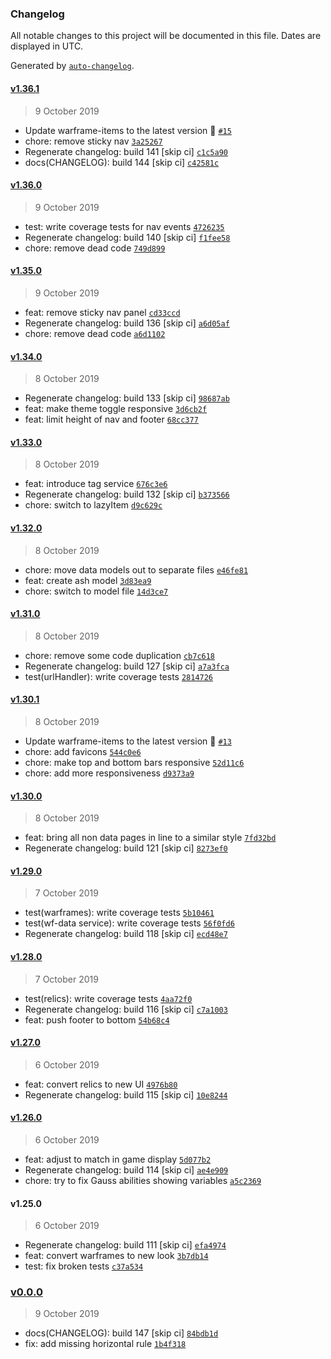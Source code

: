### Changelog

All notable changes to this project will be documented in this file. Dates are displayed in UTC.

Generated by [`auto-changelog`](https://github.com/CookPete/auto-changelog).

#### [v1.36.1](https://github.com/codemastermick/FrameTracker/compare/v1.36.0...v1.36.1)

> 9 October 2019

- Update warframe-items to the latest version 🚀 [`#15`](https://github.com/codemastermick/FrameTracker/pull/15)
- chore: remove sticky nav [`3a25267`](https://github.com/codemastermick/FrameTracker/commit/3a252678f6e8d61d2b53cb5d9c69e21367ba5b07)
- Regenerate changelog: build 141 [skip ci] [`c1c5a90`](https://github.com/codemastermick/FrameTracker/commit/c1c5a90dbbbd81c21ec886df2dd79de47e860ad7)
- docs(CHANGELOG): build 144 [skip ci] [`c42581c`](https://github.com/codemastermick/FrameTracker/commit/c42581c5588b921e593462e6a4dc7faf84a07aad)

#### [v1.36.0](https://github.com/codemastermick/FrameTracker/compare/v1.35.0...v1.36.0)

> 9 October 2019

- test: write coverage tests for nav events [`4726235`](https://github.com/codemastermick/FrameTracker/commit/4726235d496d3465550da3bb1a62210eb12a8f3e)
- Regenerate changelog: build 140 [skip ci] [`f1fee58`](https://github.com/codemastermick/FrameTracker/commit/f1fee5855729666a187a8acf352601db0684ca7a)
- chore: remove dead code [`749d899`](https://github.com/codemastermick/FrameTracker/commit/749d899dcfb92aee7c657032e9b4e7a8b70bdbb0)

#### [v1.35.0](https://github.com/codemastermick/FrameTracker/compare/v1.34.0...v1.35.0)

> 9 October 2019

- feat: remove sticky nav panel [`cd33ccd`](https://github.com/codemastermick/FrameTracker/commit/cd33ccdebce59648087dabfd80d218804567961b)
- Regenerate changelog: build 136 [skip ci] [`a6d05af`](https://github.com/codemastermick/FrameTracker/commit/a6d05af56ade3f957b394e203d45982bb2d32668)
- chore: remove dead code [`a6d1102`](https://github.com/codemastermick/FrameTracker/commit/a6d1102e3c00a457b86b76c061ac7bf36f04ccd0)

#### [v1.34.0](https://github.com/codemastermick/FrameTracker/compare/v1.33.0...v1.34.0)

> 8 October 2019

- Regenerate changelog: build 133 [skip ci] [`98687ab`](https://github.com/codemastermick/FrameTracker/commit/98687abdccd181908775fb5983e7f88ca9fe66e1)
- feat: make theme toggle responsive [`3d6cb2f`](https://github.com/codemastermick/FrameTracker/commit/3d6cb2f9cbb26a8a80d105c665b4c94663c6d73e)
- feat: limit height of nav and footer [`68cc377`](https://github.com/codemastermick/FrameTracker/commit/68cc377315a5c29e897cad5f89891cb34af1a48b)

#### [v1.33.0](https://github.com/codemastermick/FrameTracker/compare/v1.32.0...v1.33.0)

> 8 October 2019

- feat: introduce tag service [`676c3e6`](https://github.com/codemastermick/FrameTracker/commit/676c3e6fbaaf36f4b83e071341551f7b1f8750fa)
- Regenerate changelog: build 132 [skip ci] [`b373566`](https://github.com/codemastermick/FrameTracker/commit/b373566321da6325ecc4de9b6abf687e2e528b1d)
- chore: switch to lazyItem [`d9c629c`](https://github.com/codemastermick/FrameTracker/commit/d9c629cdb86cab589990f366f351f51fedc49347)

#### [v1.32.0](https://github.com/codemastermick/FrameTracker/compare/v1.31.0...v1.32.0)

> 8 October 2019

- chore: move data models out to separate files [`e46fe81`](https://github.com/codemastermick/FrameTracker/commit/e46fe814f0ad77bcd2f132462066257e8ca8620a)
- feat: create ash model [`3d83ea9`](https://github.com/codemastermick/FrameTracker/commit/3d83ea992b7a0827ae9a143a7734f879143b3fff)
- chore: switch to model file [`14d3ce7`](https://github.com/codemastermick/FrameTracker/commit/14d3ce7fa2dc036099d54a13f01852e72f6b0740)

#### [v1.31.0](https://github.com/codemastermick/FrameTracker/compare/v1.30.1...v1.31.0)

> 8 October 2019

- chore: remove some code duplication [`cb7c618`](https://github.com/codemastermick/FrameTracker/commit/cb7c6183fc6ff385da3963ff832eab7f863b8716)
- Regenerate changelog: build 127 [skip ci] [`a7a3fca`](https://github.com/codemastermick/FrameTracker/commit/a7a3fcaa4f75db9257df55caaee9398bf1772913)
- test(urlHandler): write coverage tests [`2814726`](https://github.com/codemastermick/FrameTracker/commit/2814726752a8a25978c4a6618a65b1b58e0d4c8a)

#### [v1.30.1](https://github.com/codemastermick/FrameTracker/compare/v1.30.0...v1.30.1)

> 8 October 2019

- Update warframe-items to the latest version 🚀 [`#13`](https://github.com/codemastermick/FrameTracker/pull/13)
- chore: add favicons [`544c0e6`](https://github.com/codemastermick/FrameTracker/commit/544c0e696bf732fc97310d6857d28d4fd61d0eca)
- chore: make top and bottom bars responsive [`52d11c6`](https://github.com/codemastermick/FrameTracker/commit/52d11c6f5d6d1f99227177ae3460fc097f6aae13)
- chore: add more responsiveness [`d9373a9`](https://github.com/codemastermick/FrameTracker/commit/d9373a9c3e711068541bab8858c5fbb60e813e58)

#### [v1.30.0](https://github.com/codemastermick/FrameTracker/compare/v1.29.0...v1.30.0)

> 8 October 2019

- feat: bring all non data pages in line to a similar style [`7fd32bd`](https://github.com/codemastermick/FrameTracker/commit/7fd32bd54562fb04038b5c40a0817f4c90f88bcc)
- Regenerate changelog: build 121 [skip ci] [`8273ef0`](https://github.com/codemastermick/FrameTracker/commit/8273ef03a80935ee17e76f16a12fe9f80ba4ce37)

#### [v1.29.0](https://github.com/codemastermick/FrameTracker/compare/v1.28.0...v1.29.0)

> 7 October 2019

- test(warframes): write coverage tests [`5b10461`](https://github.com/codemastermick/FrameTracker/commit/5b1046104abc7ca92d313d4e8d870db9acd2cf72)
- test(wf-data service): write coverage tests [`56f0fd6`](https://github.com/codemastermick/FrameTracker/commit/56f0fd69049e6bfce942d34eaae8cd6102a25168)
- Regenerate changelog: build 118 [skip ci] [`ecd48e7`](https://github.com/codemastermick/FrameTracker/commit/ecd48e779c084be2b3aa3974a1f1c53f8c1f2c07)

#### [v1.28.0](https://github.com/codemastermick/FrameTracker/compare/v1.27.0...v1.28.0)

> 7 October 2019

- test(relics): write coverage tests [`4aa72f0`](https://github.com/codemastermick/FrameTracker/commit/4aa72f00211eeee06654321324f2fa28f44ba3fb)
- Regenerate changelog: build 116 [skip ci] [`c7a1003`](https://github.com/codemastermick/FrameTracker/commit/c7a1003d8498126c3c70b8b015efafad1dc99f3e)
- feat: push footer to bottom [`54b68c4`](https://github.com/codemastermick/FrameTracker/commit/54b68c4efe51350db534e8d99464b9ecb1ff4b3e)

#### [v1.27.0](https://github.com/codemastermick/FrameTracker/compare/v1.26.0...v1.27.0)

> 6 October 2019

- feat: convert relics to new UI [`4976b80`](https://github.com/codemastermick/FrameTracker/commit/4976b80299d6ee27881266ee612770b027b0414b)
- Regenerate changelog: build 115 [skip ci] [`10e8244`](https://github.com/codemastermick/FrameTracker/commit/10e8244a2eff74a6fcac12693d08cfcf23fb9050)

#### [v1.26.0](https://github.com/codemastermick/FrameTracker/compare/v1.25.0...v1.26.0)

> 6 October 2019

- feat: adjust to match in game display [`5d077b2`](https://github.com/codemastermick/FrameTracker/commit/5d077b2cc08669f5e2388ea4cdbef6457a2159a7)
- Regenerate changelog: build 114 [skip ci] [`ae4e909`](https://github.com/codemastermick/FrameTracker/commit/ae4e90910689755519c8e8e8df44a1d7cbe7c582)
- chore: try to fix Gauss abilities showing variables [`a5c2369`](https://github.com/codemastermick/FrameTracker/commit/a5c2369290e1807d3122d27a3f03d349a822dc05)

#### v1.25.0

> 6 October 2019

- Regenerate changelog: build 111 [skip ci] [`efa4974`](https://github.com/codemastermick/FrameTracker/commit/efa497413b3a41ddd95e702ad70fa81c256b30f8)
- feat: convert warframes to new look [`3b7db14`](https://github.com/codemastermick/FrameTracker/commit/3b7db14234909a4b6b1d1ebfc1eae0b873b85fc4)
- test: fix broken tests [`c37a534`](https://github.com/codemastermick/FrameTracker/commit/c37a534f06b5021727e628a36209873add3ed4af)

### [v0.0.0](https://github.com/codemastermick/FrameTracker/compare/v1.36.1...v0.0.0)

> 9 October 2019

- docs(CHANGELOG): build 147 [skip ci] [`84bdb1d`](https://github.com/codemastermick/FrameTracker/commit/84bdb1d8e4d19bdb90de30f11c7bd4a6df6d0b1e)
- fix: add missing horizontal rule [`1b4f318`](https://github.com/codemastermick/FrameTracker/commit/1b4f3184b960fa71dde82bfa0d8b5f64632b5440)
